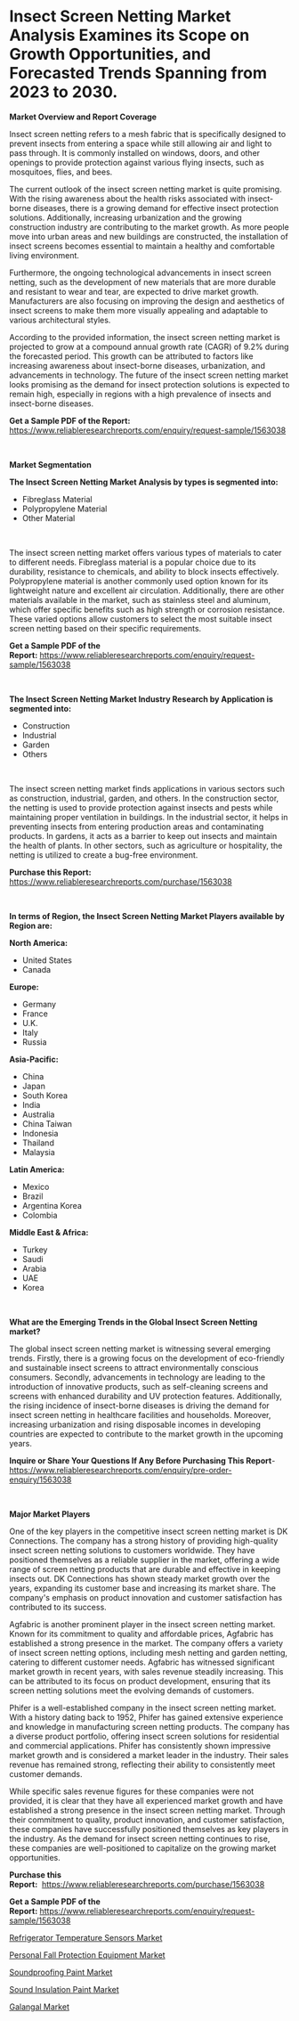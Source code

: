 <p><h1>Insect Screen Netting Market Analysis Examines its Scope on Growth Opportunities, and Forecasted Trends Spanning from 2023 to 2030.</h1></p><p><strong>Market Overview and Report Coverage</strong></p>
<p><p>Insect screen netting refers to a mesh fabric that is specifically designed to prevent insects from entering a space while still allowing air and light to pass through. It is commonly installed on windows, doors, and other openings to provide protection against various flying insects, such as mosquitoes, flies, and bees.</p><p>The current outlook of the insect screen netting market is quite promising. With the rising awareness about the health risks associated with insect-borne diseases, there is a growing demand for effective insect protection solutions. Additionally, increasing urbanization and the growing construction industry are contributing to the market growth. As more people move into urban areas and new buildings are constructed, the installation of insect screens becomes essential to maintain a healthy and comfortable living environment.</p><p>Furthermore, the ongoing technological advancements in insect screen netting, such as the development of new materials that are more durable and resistant to wear and tear, are expected to drive market growth. Manufacturers are also focusing on improving the design and aesthetics of insect screens to make them more visually appealing and adaptable to various architectural styles.</p><p>According to the provided information, the insect screen netting market is projected to grow at a compound annual growth rate (CAGR) of 9.2% during the forecasted period. This growth can be attributed to factors like increasing awareness about insect-borne diseases, urbanization, and advancements in technology. The future of the insect screen netting market looks promising as the demand for insect protection solutions is expected to remain high, especially in regions with a high prevalence of insects and insect-borne diseases.</p></p>
<p><strong>Get a Sample PDF of the Report:</strong> <a href="https://www.reliableresearchreports.com/enquiry/request-sample/1563038">https://www.reliableresearchreports.com/enquiry/request-sample/1563038</a></p>
<p>&nbsp;</p>
<p><strong>Market Segmentation</strong></p>
<p><strong>The Insect Screen Netting Market Analysis by types is segmented into:</strong></p>
<p><ul><li>Fibreglass Material</li><li>​Polypropylene Material</li><li>Other Material</li></ul></p>
<p>&nbsp;</p>
<p><p>The insect screen netting market offers various types of materials to cater to different needs. Fibreglass material is a popular choice due to its durability, resistance to chemicals, and ability to block insects effectively. Polypropylene material is another commonly used option known for its lightweight nature and excellent air circulation. Additionally, there are other materials available in the market, such as stainless steel and aluminum, which offer specific benefits such as high strength or corrosion resistance. These varied options allow customers to select the most suitable insect screen netting based on their specific requirements.</p></p>
<p><strong>Get a Sample PDF of the Report:</strong>&nbsp;<a href="https://www.reliableresearchreports.com/enquiry/request-sample/1563038">https://www.reliableresearchreports.com/enquiry/request-sample/1563038</a></p>
<p>&nbsp;</p>
<p><strong>The Insect Screen Netting Market Industry Research by Application is segmented into:</strong></p>
<p><ul><li>Construction</li><li>Industrial</li><li>Garden</li><li>Others</li></ul></p>
<p>&nbsp;</p>
<p><p>The insect screen netting market finds applications in various sectors such as construction, industrial, garden, and others. In the construction sector, the netting is used to provide protection against insects and pests while maintaining proper ventilation in buildings. In the industrial sector, it helps in preventing insects from entering production areas and contaminating products. In gardens, it acts as a barrier to keep out insects and maintain the health of plants. In other sectors, such as agriculture or hospitality, the netting is utilized to create a bug-free environment.</p></p>
<p><strong>Purchase this Report:</strong>&nbsp; <a href="https://www.reliableresearchreports.com/purchase/1563038">https://www.reliableresearchreports.com/purchase/1563038</a></p>
<p>&nbsp;</p>
<p><strong>In terms of Region, the Insect Screen Netting Market Players available by Region are:</strong></p>
<p>
    <p> <strong> North America: </strong>
        <ul>
            <li>United States</li>
            <li>Canada</li>
        </ul>
        </p> 
    <p> <strong> Europe: </strong>
        <ul>
            <li>Germany</li>
            <li>France</li>
            <li>U.K.</li>
            <li>Italy</li>
            <li>Russia</li>
        </ul>
        </p> 
    <p> <strong> Asia-Pacific: </strong>
        <ul>
            <li>China</li>
            <li>Japan</li>
            <li>South Korea</li>
            <li>India</li>
            <li>Australia</li>
            <li>China Taiwan</li>
            <li>Indonesia</li>
            <li>Thailand</li>
            <li>Malaysia</li>
        </ul>
        </p> 
    <p> <strong> Latin America: </strong>
        <ul>
            <li>Mexico</li>
            <li>Brazil</li>
            <li>Argentina Korea</li>
            <li>Colombia</li>
        </ul>
        </p> 
    <p> <strong> Middle East & Africa: </strong>
        <ul>
            <li>Turkey</li>
            <li>Saudi</li>
            <li>Arabia</li>
            <li>UAE</li>
            <li>Korea</li>
        </ul>
    </p>
    </p>
<p>&nbsp;</p>
<p><strong>What are the Emerging Trends in the Global Insect Screen Netting market?</strong></p>
<p><p>The global insect screen netting market is witnessing several emerging trends. Firstly, there is a growing focus on the development of eco-friendly and sustainable insect screens to attract environmentally conscious consumers. Secondly, advancements in technology are leading to the introduction of innovative products, such as self-cleaning screens and screens with enhanced durability and UV protection features. Additionally, the rising incidence of insect-borne diseases is driving the demand for insect screen netting in healthcare facilities and households. Moreover, increasing urbanization and rising disposable incomes in developing countries are expected to contribute to the market growth in the upcoming years.</p></p>
<p><strong>Inquire or Share Your Questions If Any Before Purchasing This Report</strong>- <a href="https://www.reliableresearchreports.com/enquiry/pre-order-enquiry/1563038">https://www.reliableresearchreports.com/enquiry/pre-order-enquiry/1563038</a></p>
<p>&nbsp;</p>
<p><strong>Major Market Players</strong></p>
<p><p>One of the key players in the competitive insect screen netting market is DK Connections. The company has a strong history of providing high-quality insect screen netting solutions to customers worldwide. They have positioned themselves as a reliable supplier in the market, offering a wide range of screen netting products that are durable and effective in keeping insects out. DK Connections has shown steady market growth over the years, expanding its customer base and increasing its market share. The company's emphasis on product innovation and customer satisfaction has contributed to its success.</p><p>Agfabric is another prominent player in the insect screen netting market. Known for its commitment to quality and affordable prices, Agfabric has established a strong presence in the market. The company offers a variety of insect screen netting options, including mesh netting and garden netting, catering to different customer needs. Agfabric has witnessed significant market growth in recent years, with sales revenue steadily increasing. This can be attributed to its focus on product development, ensuring that its screen netting solutions meet the evolving demands of customers.</p><p>Phifer is a well-established company in the insect screen netting market. With a history dating back to 1952, Phifer has gained extensive experience and knowledge in manufacturing screen netting products. The company has a diverse product portfolio, offering insect screen solutions for residential and commercial applications. Phifer has consistently shown impressive market growth and is considered a market leader in the industry. Their sales revenue has remained strong, reflecting their ability to consistently meet customer demands.</p><p>While specific sales revenue figures for these companies were not provided, it is clear that they have all experienced market growth and have established a strong presence in the insect screen netting market. Through their commitment to quality, product innovation, and customer satisfaction, these companies have successfully positioned themselves as key players in the industry. As the demand for insect screen netting continues to rise, these companies are well-positioned to capitalize on the growing market opportunities.</p></p>
<p><strong>Purchase this Report:</strong>&nbsp;&nbsp;<a href="https://www.reliableresearchreports.com/purchase/1563038">https://www.reliableresearchreports.com/purchase/1563038</a></p>
<p></p>
<p><strong>Get a Sample PDF of the Report:</strong>&nbsp;<a href="https://www.reliableresearchreports.com/enquiry/request-sample/1563038">https://www.reliableresearchreports.com/enquiry/request-sample/1563038</a></p>
<p><p><a href="https://medium.com/@santo151299/refrigerator-temperature-sensors-market-comprehensive-assessment-by-type-application-and-542279d23c74">Refrigerator Temperature Sensors Market</a></p><p><a href="https://medium.com/@zoeyjohns1903/personal-fall-protection-equipment-market-analysis-its-cagr-market-segmentation-and-global-6cd89da01a93">Personal Fall Protection Equipment Market</a></p><p><a href="https://github.com/marloy8/Market-Research-Report-List-1/blob/main/soundproofing-paint-market.md">Soundproofing Paint Market</a></p><p><a href="https://github.com/mahnoor2003/Market-Research-Report-List-1/blob/main/sound-insulation-paint-market.md">Sound Insulation Paint Market</a></p><p><a href="https://medium.com/@isidrowolff1966/galangal-market-size-reveals-the-best-marketing-channels-in-global-industry-6f36c235a8aa">Galangal Market</a></p></p>